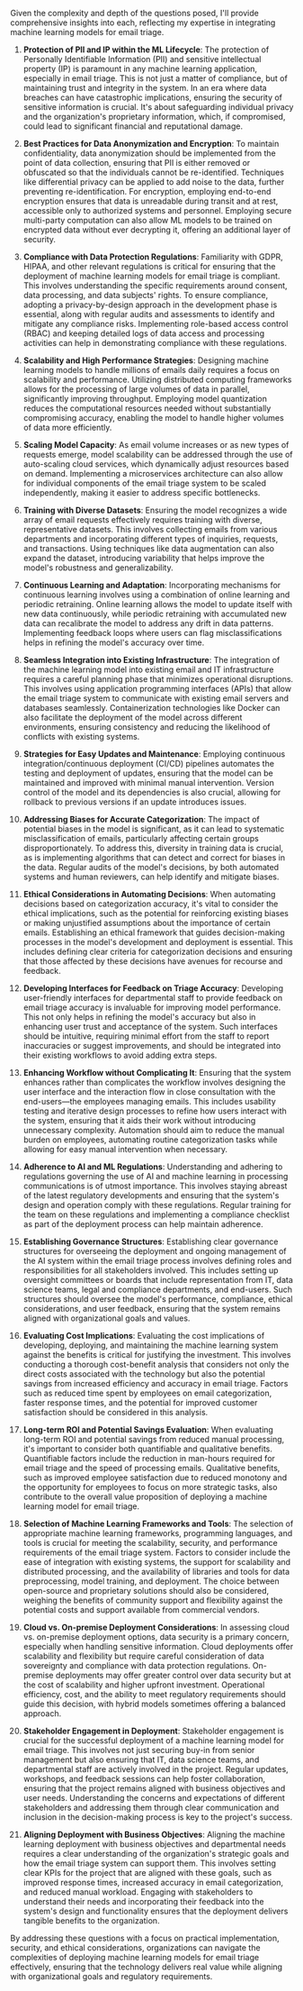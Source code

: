 Given the complexity and depth of the questions posed, I'll provide comprehensive insights into each, reflecting my expertise in integrating machine learning models for email triage.

1. **Protection of PII and IP within the ML Lifecycle**: The protection of Personally Identifiable Information (PII) and sensitive intellectual property (IP) is paramount in any machine learning application, especially in email triage. This is not just a matter of compliance, but of maintaining trust and integrity in the system. In an era where data breaches can have catastrophic implications, ensuring the security of sensitive information is crucial. It's about safeguarding individual privacy and the organization's proprietary information, which, if compromised, could lead to significant financial and reputational damage.

2. **Best Practices for Data Anonymization and Encryption**: To maintain confidentiality, data anonymization should be implemented from the point of data collection, ensuring that PII is either removed or obfuscated so that the individuals cannot be re-identified. Techniques like differential privacy can be applied to add noise to the data, further preventing re-identification. For encryption, employing end-to-end encryption ensures that data is unreadable during transit and at rest, accessible only to authorized systems and personnel. Employing secure multi-party computation can also allow ML models to be trained on encrypted data without ever decrypting it, offering an additional layer of security.

3. **Compliance with Data Protection Regulations**: Familiarity with GDPR, HIPAA, and other relevant regulations is critical for ensuring that the deployment of machine learning models for email triage is compliant. This involves understanding the specific requirements around consent, data processing, and data subjects' rights. To ensure compliance, adopting a privacy-by-design approach in the development phase is essential, along with regular audits and assessments to identify and mitigate any compliance risks. Implementing role-based access control (RBAC) and keeping detailed logs of data access and processing activities can help in demonstrating compliance with these regulations.

4. **Scalability and High Performance Strategies**: Designing machine learning models to handle millions of emails daily requires a focus on scalability and performance. Utilizing distributed computing frameworks allows for the processing of large volumes of data in parallel, significantly improving throughput. Employing model quantization reduces the computational resources needed without substantially compromising accuracy, enabling the model to handle higher volumes of data more efficiently.

5. **Scaling Model Capacity**: As email volume increases or as new types of requests emerge, model scalability can be addressed through the use of auto-scaling cloud services, which dynamically adjust resources based on demand. Implementing a microservices architecture can also allow for individual components of the email triage system to be scaled independently, making it easier to address specific bottlenecks.

6. **Training with Diverse Datasets**: Ensuring the model recognizes a wide array of email requests effectively requires training with diverse, representative datasets. This involves collecting emails from various departments and incorporating different types of inquiries, requests, and transactions. Using techniques like data augmentation can also expand the dataset, introducing variability that helps improve the model's robustness and generalizability.

7. **Continuous Learning and Adaptation**: Incorporating mechanisms for continuous learning involves using a combination of online learning and periodic retraining. Online learning allows the model to update itself with new data continuously, while periodic retraining with accumulated new data can recalibrate the model to address any drift in data patterns. Implementing feedback loops where users can flag misclassifications helps in refining the model's accuracy over time.

8. **Seamless Integration into Existing Infrastructure**: The integration of the machine learning model into existing email and IT infrastructure requires a careful planning phase that minimizes operational disruptions. This involves using application programming interfaces (APIs) that allow the email triage system to communicate with existing email servers and databases seamlessly. Containerization technologies like Docker can also facilitate the deployment of the model across different environments, ensuring consistency and reducing the likelihood of conflicts with existing systems.

9. **Strategies for Easy Updates and Maintenance**: Employing continuous integration/continuous deployment (CI/CD) pipelines automates the testing and deployment of updates, ensuring that the model can be maintained and improved with minimal manual intervention. Version control of the model and its dependencies is also crucial, allowing for rollback to previous versions if an update introduces issues.

10. **Addressing Biases for Accurate Categorization**: The impact of potential biases in the model is significant, as it can lead to systematic misclassification of emails, particularly affecting certain groups disproportionately. To address this, diversity in training data is crucial, as is implementing algorithms that can detect and correct for biases in the data. Regular audits of the model's decisions, by both automated systems and human reviewers, can help identify and mitigate biases.

11. **Ethical Considerations in Automating Decisions**: When automating decisions based on categorization accuracy, it's vital to consider the ethical implications, such as the potential for reinforcing existing biases or making unjustified assumptions about the importance of certain emails. Establishing an ethical framework that guides decision-making processes in the model's development and deployment is essential. This includes defining clear criteria for categorization decisions and ensuring that those affected by these decisions have avenues for recourse and feedback.

12. **Developing Interfaces for Feedback on Triage Accuracy**: Developing user-friendly interfaces for departmental staff to provide feedback on email triage accuracy is invaluable for improving model performance. This not only helps in refining the model's accuracy but also in enhancing user trust and acceptance of the system. Such interfaces should be intuitive, requiring minimal effort from the staff to report inaccuracies or suggest improvements, and should be integrated into their existing workflows to avoid adding extra steps.

13. **Enhancing Workflow without Complicating It**: Ensuring that the system enhances rather than complicates the workflow involves designing the user interface and the interaction flow in close consultation with the end-users—the employees managing emails. This includes usability testing and iterative design processes to refine how users interact with the system, ensuring that it aids their work without introducing unnecessary complexity. Automation should aim to reduce the manual burden on employees, automating routine categorization tasks while allowing for easy manual intervention when necessary.

14. **Adherence to AI and ML Regulations**: Understanding and adhering to regulations governing the use of AI and machine learning in processing communications is of utmost importance. This involves staying abreast of the latest regulatory developments and ensuring that the system's design and operation comply with these regulations. Regular training for the team on these regulations and implementing a compliance checklist as part of the deployment process can help maintain adherence.

15. **Establishing Governance Structures**: Establishing clear governance structures for overseeing the deployment and ongoing management of the AI system within the email triage process involves defining roles and responsibilities for all stakeholders involved. This includes setting up oversight committees or boards that include representation from IT, data science teams, legal and compliance departments, and end-users. Such structures should oversee the model's performance, compliance, ethical considerations, and user feedback, ensuring that the system remains aligned with organizational goals and values.

16. **Evaluating Cost Implications**: Evaluating the cost implications of developing, deploying, and maintaining the machine learning system against the benefits is critical for justifying the investment. This involves conducting a thorough cost-benefit analysis that considers not only the direct costs associated with the technology but also the potential savings from increased efficiency and accuracy in email triage. Factors such as reduced time spent by employees on email categorization, faster response times, and the potential for improved customer satisfaction should be considered in this analysis.

17. **Long-term ROI and Potential Savings Evaluation**: When evaluating long-term ROI and potential savings from reduced manual processing, it's important to consider both quantifiable and qualitative benefits. Quantifiable factors include the reduction in man-hours required for email triage and the speed of processing emails. Qualitative benefits, such as improved employee satisfaction due to reduced monotony and the opportunity for employees to focus on more strategic tasks, also contribute to the overall value proposition of deploying a machine learning model for email triage.

18. **Selection of Machine Learning Frameworks and Tools**: The selection of appropriate machine learning frameworks, programming languages, and tools is crucial for meeting the scalability, security, and performance requirements of the email triage system. Factors to consider include the ease of integration with existing systems, the support for scalability and distributed processing, and the availability of libraries and tools for data preprocessing, model training, and deployment. The choice between open-source and proprietary solutions should also be considered, weighing the benefits of community support and flexibility against the potential costs and support available from commercial vendors.

19. **Cloud vs. On-premise Deployment Considerations**: In assessing cloud vs. on-premise deployment options, data security is a primary concern, especially when handling sensitive information. Cloud deployments offer scalability and flexibility but require careful consideration of data sovereignty and compliance with data protection regulations. On-premise deployments may offer greater control over data security but at the cost of scalability and higher upfront investment. Operational efficiency, cost, and the ability to meet regulatory requirements should guide this decision, with hybrid models sometimes offering a balanced approach.

20. **Stakeholder Engagement in Deployment**: Stakeholder engagement is crucial for the successful deployment of a machine learning model for email triage. This involves not just securing buy-in from senior management but also ensuring that IT, data science teams, and departmental staff are actively involved in the project. Regular updates, workshops, and feedback sessions can help foster collaboration, ensuring that the project remains aligned with business objectives and user needs. Understanding the concerns and expectations of different stakeholders and addressing them through clear communication and inclusion in the decision-making process is key to the project's success.

21. **Aligning Deployment with Business Objectives**: Aligning the machine learning deployment with business objectives and departmental needs requires a clear understanding of the organization's strategic goals and how the email triage system can support them. This involves setting clear KPIs for the project that are aligned with these goals, such as improved response times, increased accuracy in email categorization, and reduced manual workload. Engaging with stakeholders to understand their needs and incorporating their feedback into the system's design and functionality ensures that the deployment delivers tangible benefits to the organization.

By addressing these questions with a focus on practical implementation, security, and ethical considerations, organizations can navigate the complexities of deploying machine learning models for email triage effectively, ensuring that the technology delivers real value while aligning with organizational goals and regulatory requirements.
